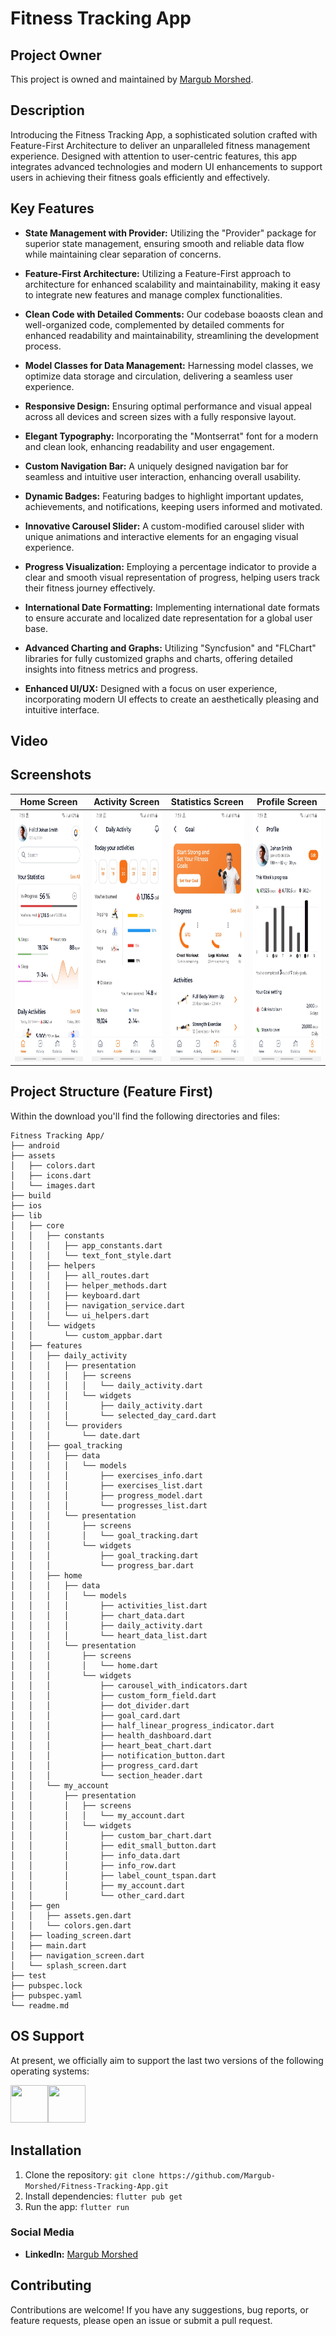 # Fitness Tracking App

## Project Owner
This project is owned and maintained by [Margub Morshed](https://www.linkedin.com/in/morshed-raian-khan-%F0%9F%87%A7%F0%9F%87%A9-b0199021a/).

## Description
Introducing the Fitness Tracking App, a sophisticated solution crafted with Feature-First Architecture to deliver an unparalleled fitness management experience. Designed with attention to user-centric features, this app integrates advanced technologies and modern UI enhancements to support users in achieving their fitness goals efficiently and effectively.

## Key Features
- **State Management with Provider:** Utilizing the "Provider" package for superior state management, ensuring smooth and reliable data flow while maintaining clear separation of concerns.

- **Feature-First Architecture:** Utilizing a Feature-First approach to architecture for enhanced scalability and maintainability, making it easy to integrate new features and manage complex functionalities.

- **Clean Code with Detailed Comments:** Our codebase boaosts clean and well-organized code, complemented by detailed comments for enhanced readability and maintainability, streamlining the development process.

- **Model Classes for Data Management:** Harnessing model classes, we optimize data storage and circulation, delivering a seamless user experience.

- **Responsive Design:** Ensuring optimal performance and visual appeal across all devices and screen sizes with a fully responsive layout.

- **Elegant Typography:** Incorporating the "Montserrat" font for a modern and clean look, enhancing readability and user engagement.

- **Custom Navigation Bar:** A uniquely designed navigation bar for seamless and intuitive user interaction, enhancing overall usability.

- **Dynamic Badges:** Featuring badges to highlight important updates, achievements, and notifications, keeping users informed and motivated.

- **Innovative Carousel Slider:** A custom-modified carousel slider with unique animations and interactive elements for an engaging visual experience.

- **Progress Visualization:** Employing a percentage indicator to provide a clear and smooth visual representation of progress, helping users track their fitness journey effectively.

- **International Date Formatting:** Implementing international date formats to ensure accurate and localized date representation for a global user base.

- **Advanced Charting and Graphs:** Utilizing "Syncfusion" and "FLChart" libraries for fully customized graphs and charts, offering detailed insights into fitness metrics and progress.

- **Enhanced UI/UX:** Designed with a focus on user experience, incorporating modern UI effects to create an aesthetically pleasing and intuitive interface.

## Video

## Screenshots

|                          Home Screen                          |                     Activity Screen                     |                          Statistics Screen                           |                 Profile Screen                 |
|:--------------------------------------------------------------:|:--------------------------------------------------------------:|:--------------------------------------------------------------:|:--------------------------------------------------------------:|
| <img src="assets/images/home.png" height="400" width="auto"> | <img src="assets/images/activity.png" height="400" width="auto"> | <img src="assets/images/statistics.png" height="400" width="auto"> | <img src="assets/images/profile.png" height="400" width="auto"> |

## Project Structure (Feature First)
Within the download you'll find the following directories and files:

```
Fitness Tracking App/
├── android
├── assets
│   ├── colors.dart
│   ├── icons.dart
│   └── images.dart
├── build
├── ios
├── lib
│   ├── core
│   │   ├── constants
│   │   │   ├── app_constants.dart
│   │   │   └── text_font_style.dart
│   │   ├── helpers
│   │   │   ├── all_routes.dart
│   │   │   ├── helper_methods.dart
│   │   │   ├── keyboard.dart
│   │   │   ├── navigation_service.dart
│   │   │   └── ui_helpers.dart
│   │   └── widgets
│   │       └── custom_appbar.dart
│   ├── features
│   │   ├── daily_activity
│   │   │   ├── presentation
│   │   │   │   ├── screens
│   │   │   │   │   └── daily_activity.dart
│   │   │   │   └── widgets
│   │   │   │       ├── daily_activity.dart
│   │   │   │       └── selected_day_card.dart
│   │   │   └── providers
│   │   │       └── date.dart
│   │   ├── goal_tracking
│   │   │   ├── data
│   │   │   │   └── models
│   │   │   │       ├── exercises_info.dart
│   │   │   │       ├── exercises_list.dart
│   │   │   │       ├── progress_model.dart
│   │   │   │       └── progresses_list.dart
│   │   │   └── presentation
│   │   │       ├── screens
│   │   │       │   └── goal_tracking.dart
│   │   │       └── widgets
│   │   │           ├── goal_tracking.dart
│   │   │           └── progress_bar.dart
│   │   ├── home
│   │   │   ├── data
│   │   │   │   └── models
│   │   │   │       ├── activities_list.dart
│   │   │   │       ├── chart_data.dart
│   │   │   │       ├── daily_activity.dart
│   │   │   │       └── heart_data_list.dart
│   │   │   └── presentation
│   │   │       ├── screens
│   │   │       │   └── home.dart
│   │   │       └── widgets
│   │   │           ├── carousel_with_indicators.dart
│   │   │           ├── custom_form_field.dart
│   │   │           ├── dot_divider.dart
│   │   │           ├── goal_card.dart
│   │   │           ├── half_linear_progress_indicator.dart
│   │   │           ├── health_dashboard.dart
│   │   │           ├── heart_beat_chart.dart
│   │   │           ├── notification_button.dart
│   │   │           ├── progress_card.dart
│   │   │           └── section_header.dart
│   │   └── my_account
│   │       ├── presentation
│   │       │   ├── screens
│   │       │   │   └── my_account.dart
│   │       │   └── widgets
│   │       │       ├── custom_bar_chart.dart
│   │       │       ├── edit_small_button.dart
│   │       │       ├── info_data.dart
│   │       │       ├── info_row.dart
│   │       │       ├── label_count_tspan.dart
│   │       │       ├── my_account.dart
│   │       │       └── other_card.dart
│   ├── gen
│   │   ├── assets.gen.dart
│   │   └── colors.gen.dart
│   ├── loading_screen.dart
│   ├── main.dart
│   ├── navigation_screen.dart
│   └── splash_screen.dart
├── test
├── pubspec.lock
├── pubspec.yaml
└── readme.md
```

## OS Support

At present, we officially aim to support the last two versions of the following operating systems:

[<img src="https://raw.githubusercontent.com/creativetimofficial/ct-material-kit-pro-react-native/master/assets/android-logo.png" width="60" height="60" />](https://www.creative-tim.com/product/now-ui-pro-react-native)[<img src="https://raw.githubusercontent.com/creativetimofficial/ct-material-kit-pro-react-native/master/assets/apple-logo.png" width="60" height="60" />](https://www.creative-tim.com/product/now-ui-pro-react-native)

## Installation
1. Clone the repository: `git clone https://github.com/Margub-Morshed/Fitness-Tracking-App.git`
2. Install dependencies: `flutter pub get`
3. Run the app: `flutter run`

### Social Media

- **LinkedIn:** [Margub Morshed](https://www.linkedin.com/in/morshed-raian-khan-%F0%9F%87%A7%F0%9F%87%A9-b0199021a/)


## Contributing
Contributions are welcome! If you have any suggestions, bug reports, or feature requests, please open an issue or submit a pull request.
